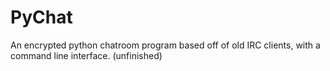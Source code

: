 # PyChat
An encrypted python chatroom program based off of old IRC clients, with a command line interface. (unfinished)
